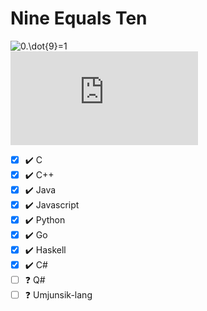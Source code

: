 # Nine Equals Ten

![0.\dot{9}=1](https://latex.codecogs.com/png.latex?0.\dot{9}%3D1)  
![prof.9999999999999999=10000000000000000](https://latex.codecogs.com/png.latex?prof.%5C%2C%209999999999999999%3D10000000000000000)

- [x] ✔️ C
- [x] ✔️ C++
- [x] ✔️ Java
- [x] ✔️ Javascript
- [x] ✔️ Python
- [x] ✔️ Go
- [x] ✔️ Haskell
- [x] ✔️ C#
- [ ] ❓ Q#
- [ ] ❓ Umjunsik-lang